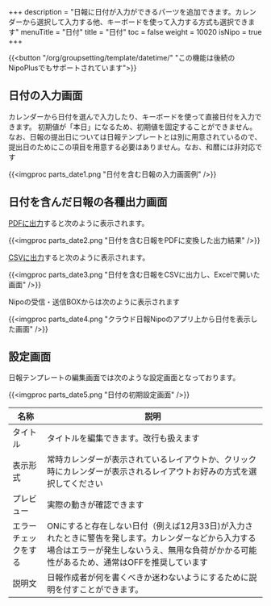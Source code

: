 +++
description = "日報に日付が入力ができるパーツを追加できます。カレンダーから選択して入力する他、キーボードを使って入力する方式も選択できます"
menuTitle = "日付"
title = "日付"
toc = false
weight = 10020
isNipo = true
+++

{{<button "/org/groupsetting/template/datetime/" "この機能は後続のNipoPlusでもサポートされています">}}

## 日付の入力画面

カレンダーから日付を選んで入力したり、キーボードを使って直接日付を入力できます。
初期値が「本日」になるため、初期値を固定することができません。  
なお、日報の提出日については日報テンプレートとは別に用意されているので、提出日のためにこの項目を用意する必要はありません。なお、和暦には非対応です

{{<imgproc parts_date1.png "日付を含む日報の入力画面例" />}}

## 日付を含んだ日報の各種出力画面

[PDFに出力](/old/manual/pdf/)すると次のように表示されます。

{{<imgproc parts_date2.png "日付を含む日報をPDFに変換した出力結果" />}}

[CSVに出力](/old/manual/analytics/)すると次のように表示されます。

{{<imgproc parts_date3.png "日付を含む日報をCSVに出力し、Excelで開いた画面" />}}

Nipoの受信・送信BOXからは次のように表示されます

{{<imgproc parts_date4.png "クラウド日報Nipoのアプリ上から日付を表示した画面" />}}

## 設定画面

日報テンプレートの編集画面では次のような設定画面となっております。

{{<imgproc parts_date5.png "日付の初期設定画面" />}}

|名称|説明|
|---|---|
|タイトル|タイトルを編集できます。改行も扱えます|
|表示形式|常時カレンダーが表示されているレイアウトか、クリック時にカレンダーが表示されるレイアウトお好みの方式を選択してください|
|プレビュー|実際の動きが確認できます|
|エラーチェックをする|ONにすると存在しない日付（例えば12月33日)が入力されたときに警告を発します。カレンダーなどから入力する場合はエラーが発生しないうえ、無用な負荷がかかる可能性があるため、通常はOFFを推奨しています|
|説明文|日報作成者が何を書くべきか迷わないようにするために説明を付すことができます。|

